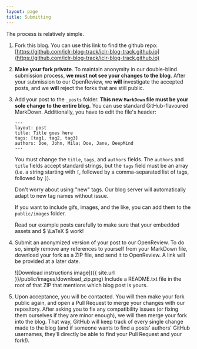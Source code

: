 ```yaml
---
layout: page
title: Submitting
---
```


The process is relatively simple.

1. Fork this blog. You can use this link to find the github repo: [https://github.com/iclr-blog-track/iclr-blog-track.github.io](https://github.com/iclr-blog-track/iclr-blog-track.github.io)
2. **Make your fork private**. To maintain anonymity in our double-blind submission process, **we must not see your changes to the blog**. After your submission to our OpenReview, we **will** investigate the accepted posts, and we **will** reject the forks that are still public.
3. Add your post to the `_posts` folder. **This new `MarkDown` file must be your sole change to the entire blog.** You can use standard GitHub-flavoured MarkDown. Additionally, you have to edit the file's header:
    ```
   ---
    layout: post
    title: Title goes here
    tags: [tag1, tag2, tag3]
    authors: Doe, John, Mila; Doe, Jane, DeepMind
    ---
   ```
    You must change the `title`, `tags`, and `authors` fields. The `authors` and `title` fields accept standard strings, but the `tags` field must be an array (i.e. a string starting with `[`, followed by a comma-separated list of tags, followed by `]`).

    Don't worry about using "new" tags. Our blog server will automatically adapt to new tag names without issue.

    If you want to include gifs, images, and the like, you can add them to the `public/images` folder.

    Read our example posts carefully to make sure that your embedded assets and $ \LaTeX $ work!
4. Submit an anonymized version of your post to our OpenReview. To do so, simply remove any references to yourself from your MarkDown file, download your fork as a ZIP file, and send it to OpenReview. A link will be provided at a later date.

    ![Download instructions image]({{ site.url }}/public/images/download_zip.png)
    Include a README.txt file in the root of that ZIP that mentions which blog post is yours.

6. Upon acceptance, you will be contacted. You will then make your fork public again, and open a Pull Request to merge your changes with our repository. After asking you to fix any compatibility issues (or fixing them ourselves if they are minor enough), we will then merge your fork into the blog. That way, GitHub will keep track of every single change made to the blog (and if someone wants to find a posts' authors' GitHub usernames, they'll directly be able to find your Pull Request and your fork!).

